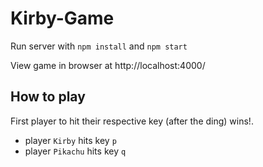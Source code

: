 # Kirby-Game

Run server with `npm install` and `npm start`

View game in browser at http://localhost:4000/


## How to play
First player to hit their respective key (after the ding) wins!.
- player `Kirby` hits key `p`
- player `Pikachu` hits key `q`

